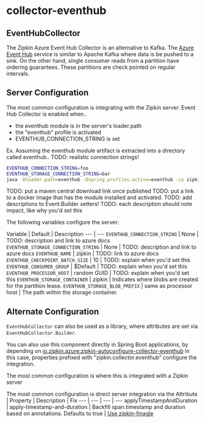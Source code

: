 # collector-eventhub

## EventHubCollector
The Zipkin Azure Event Hub Collector is an alternative to Kafka.
The [Azure Event Hub](https://azure.microsoft.com/en-us/services/event-hubs/)
service is similar to Apache Kafka where data is be pushed to a sink. On
the other hand, single consumer reads from a partition have ordering guarantees.
These partitions are check pointed on regular intervals.

## Server Configuration
The most common configuration is integrating with the Zipkin server.
Event Hub Collector is enabled when..
* the eventhub module is in the server's loader.path
* the "eventhub" profile is activated
* EVENTHUB_CONNECTION_STRING is set

Ex. Assuming the eventhub module artifact is extracted into a directory called eventhub..
TODO: realistic connection strings!
```bash
EVENTHUB_CONNECTION_STRING=foo
EVENTHUB_STORAGE_CONNECTION_STRING=bar
java -Dloader.path=eventhub -Dspring.profiles.active=eventhub -cp zipkin.jar org.springframework.boot.loader.PropertiesLauncher
```

TODO: put a maven central download link once published
TODO: put a link to a docker image that has the module installed and activated.
TODO: add descriptions to Event.Builder setters!
TODO: each description should note impact, like why you'd set this

The following variables configure the server:

Variable | Default | Description
--- | ---
`EVENTHUB_CONNECTION_STRING` | None | TODO: description and link to azure docs
`EVENTHUB_STORAGE_CONNECTION_STRING` | None | TODO: description and link to azure docs
`EVENTHUB_NAME` | zipkin | TODO: link to azure docs
`EVENTHUB_CHECKPOINT_BATCH_SIZE` | 10 | TODO: explain when you'd set this
`EVENTHUB_CONSUMER_GROUP` | $Default | TODO: explain when you'd set this
`EVENTHUB_PROCESSOR_HOST` | random GUID | TODO: explain when you'd set this
`EVENTHUB_STORAGE_CONTAINER` | zipkin | Indicates where blobs are created for the partition lease.
`EVENTHUB_STORAGE_BLOB_PREFIX` | same as processor host | The path within the storage container.

## Alternate Configuration
`EventHubCollector` can also be used as a library, where attributes are
set via `EventHubCollector.Builder`.

You can also use this component directly in Spring Boot applications, by
depending on [io.zipkin.azure:zipkin-autoconfigure-collector-eventhub](../../autoconfigure/zipkin-autoconfigure-collector-eventhub)
In this case, properties prefixed with "zipkin.collector.eventhub" configure the integration.

The most common configuration is where this is integrated with a Zipkin server

The most common configuration is direct server integration via the
Attribute | Property | Description | Fix
--- | --- | --- | ---
applyTimestampAndDuration | apply-timestamp-and-duration | Backfill span.timestamp and duration based on annotations. Defaults to true | [Use zipkin-finagle](https://github.com/openzipkin/zipkin-finagle/issues/10)
